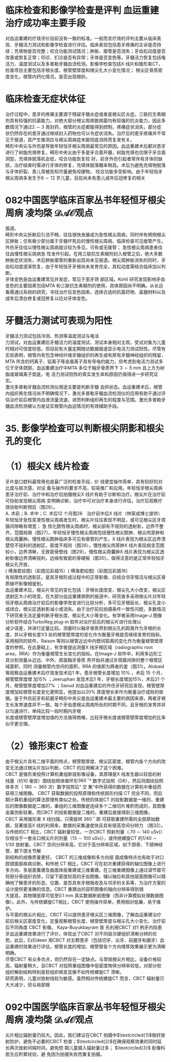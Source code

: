 # 临床检查和影像学检查是评判 血运重建治疗成功率主要手段  
对血运重建的疗效评价目前没有一致的标准。一般而言疗效的评判主要从临床表现、牙髓活力测试和影像学检查进行评估。临床表现包括患牙疼痛的主诉是否持续；充填物是否完整；咬合功能测试情况；肿胀、瘘管是否消失；牙齿松动度是否改善或恢复正常；叩诊、扪诊是否有异常；牙体是否变色等。牙髓活力恢复包括电活力、温度测试以及多普勒牙髓血流检测。影像学检查包括X 线片和锥形束CT，检查项目主要包括牙根长度、根管壁厚度和根尖孔大小变化情况； 根尖区骨质密  
度变化，根管内钙化情况，是否出现根折。  
#  临床检查无症状体征  
治疗过程中，患牙的疼痛主要源于残留牙髓炎症或者是根尖区炎症。三联抗生素糊剂具有较强的抗菌能力，对绝大部分根尖周病致病菌均有较强的抗炎能力，因此多数情况下通过$2\sim3$ 周封药，根管的炎症都能得到控制，疼痛症状消失，部分症状仍然存在的患牙通过继续封入药物也可以令症状消失。治疗后的患牙疼痛并不常见于报道，其产生推测应与根尖周病症未能彻底消除而复发有关。  
畸形中央尖与外伤是导致年轻恒牙根尖周病最常见的原因。血运重建术后都对患牙进行了树脂充填修复。畸形中央尖由于多是牙合面开髓，树脂充填也仅限于牙合面洞型，充填体脱落机会低，咬合功能恢复较 好。前牙外伤引起者常伴有牙体的缺损，治疗结束时需进行牙体的修复，充填体脱落概率稍高。术后为避免充填物脱落与牙体折裂，患儿常被告知尽量避免咬硬物， 咬合功能多受影响。由于年轻恒牙根尖周病多发生于$8\sim12$ 岁儿童，目前尚未有患儿成年后冠修复的相关  
# 082中国医学临床百家丛书年轻恒牙根尖周病  凌均棨 $\mathcal{D A O}$观点  
报道。  
畸形中央尖折断后引流不畅，往往很快发展成为急性根尖周病，同时伴有颊侧根尖区肿胀；仅有极少部分属于牙髓坏死后的慢性根尖周病，临床检查可见瘘管产生。外伤牙往往以慢性根尖周病就诊较为多见，可有或无瘘管； 急性根尖周病患者往往由慢性根尖周病急 性发作引起。在用三联抗生素糊剂封入根管之后，绝大多数肿胀症状消失，术后肿胀瘘管的重新出现尚未见报道。根尖周肿胀消失的同时，牙齿松动度逐渐恢复，由于年轻恒牙牙根尚未发育完全，其松动度需结合临床加以判断。  
牙体变色是血运重建常见并发症，常见于患牙颈 部区域。Kohli 研究发现影响牙齿变色的主要因素包括MTA 和三联抗生素糊剂的使用，具体原因尚不明确。从长远看需通过系统的研究，寻找治疗后变色因素，选择合适的抗菌药物、盖髓材料以及成年后漂白修复或冠修复以应对牙体变色。  
#  牙髓活力测试可表现为阳性  
牙髓活力测试包括冷测、热测等温度测试与电活  
力测试。对血运重建后牙髓活力的温度测试，测试本身相对主观，受试对象为儿童时相对可信度较低。但目前有大量定期随访数据报道显示电活力测试阳性。尽管有实验表明，根管内有包含神经纤维牙髓组织的再生或有原有牙髓神经组织的残留，MTA 所含的钙离子、铝离子等金属离子具有导电的能力，但考虑到电活力测试多位于牙体颈部，血运重建治疗中MTA 多位于釉牙骨质界下 $3\sim5~\mathrm{mm}$  且上方为树脂或玻璃离子垫底，电 活力测试阳性的真实发生率和原因仍值得进一步研究证实。  
激光多普勒牙髓血流检测仪用途主要是判断牙髓 血供状态。血运重建术后，根管内组织再生情况尚不明确情况下，激光多普勒牙髓血流检测仪的应用有助于通过评估治疗前后根管内血液流量流速，进而判断组织再生的程度与范围。激光多普勒牙髓血流检测被认为是证实根管内血运情况的有效辅助手段。  
# 35. 影像学检查可以判断根尖阴影和根尖孔的变化  
# （1）根尖X 线片检查  
牙片是口腔科最常用也是最广泛的检查手段，价 钱便宜操作简单，具有较好的对比度与层次感，对设 备与操作的要求不高，较易推广和应用。年轻恒牙根尖周病患牙治疗前、治疗中和治疗后拍摄根尖X 线片有助于诊断和治疗。根尖片在治疗前可协助发现根尖周病 变明确诊断，治疗中可对治疗本身进行评估，治疗后观察疗效协助判断预后（图26）。  
A. 术前；B. 术中；C. 术后12 个月图26　治疗前中后X 线片（林家成博士提供）  
年轻恒牙急性浆液性根尖周病发生时，根尖片往往表现不明显，或可见根尖区牙周膜间隙略有增宽； 急 性化脓性根尖周病时，根尖部有不规则的透射影，边界不整齐，范围局限（图27）。年轻恒牙慢性根尖周病包括慢性根尖脓肿、根尖肉芽肿和根尖周囊肿。慢性根尖脓肿临床多可见有瘘管的产生，X 线片表现为根尖区边界清楚但不锐利的透射区，密度不规则（图28）。慢性根尖肉芽肿X 线片表现病变范围较小，边界清晰，无致密骨壁线（图29）。慢性根尖周囊肿X 线片表现为根尖区透射影像边界清晰锐利，边缘有致密的骨硬板（图30）。值得注意的是正常年轻恒牙根尖孔开放，  
( 傅海君绘图)（彩图见彩插15）( 傅海君绘图)（彩图见彩插16）  
有局限性的透影区，是其牙根形成过程中的正常影像，应结合邻牙情况与根尖区骨质破坏影像相鉴别。  
血运重建术后，根尖片常见的变化包括：牙根长度改变，根尖孔大小改变，根尖区透射区大小的改变。在大部分血运重建病例的报道中，研究者多采用根尖片对年轻恒牙根尖周病治疗前后的影像学改变进行比较分析，多可见牙根延长，根尖孔变小或闭合，根尖区透射影减小或消失。由于治疗前后拍摄条件一致性问题，多数情况下研究者无法定量判断牙根长度、根尖孔大小等变化。有学者采用Image-J 图像分析软件结合TurboReg plug-in 软件对治疗前后的根尖片进行处理以  
减少误差，并进行定量比较。测量时以釉牙骨质界到根尖孔的距离作为牙根的长度，并以牙根长度1/3 处的根管壁厚度的变化作为衡量牙根是否继续发育的指标。采用相同的软件，Raison 等则以根管近远中内壁间距离的变化作为衡量根管壁厚度的参照。在此基础上，有学者提出测量X 线牙根区域（radiographic root area，RRA）作为衡量根管生长变化的指标。在Image-J 软件中，利用多边形工具分别测量从近远、中外、周面釉牙骨质 界开始并通过牙周膜间隙的整个根管区域面积，同时 测量根管内空间的面积，RRA 的值即为两者的差（图31）。Alobaid 等观察血运重建术后疗效发现术后1 年，患牙根管长度增加 $10\%$ ，术后 15  个月，根管壁厚度增 加$15\%$ ；Jeeruphan 发现术后1 年，牙根长度增加$15\%$，术后21 个月，根管壁厚度增加$27\%$ ；Saoud 对血运重建后的外伤牙研究后发现，根管壁厚度增加较根管长度变化更明显，他提出以$20\%$ 厚度增长率作为衡量治疗成败的依据。鉴于外伤前牙和前磨牙畸形中央尖是血运重建术最主要的病因来源，两者牙根生长发育速度并不一致。每个牙齿患根尖周病所处的时期不同，且牙根的发育并非以匀速进行，单纯比较一段时期内牙根  
长度或根管壁厚度增加值的方法值得商榷，比较牙根长度或根管壁厚度增加的比率似乎更合理。  
# （2）锥形束CT 检查  
由于根尖片具有二维平面的特点，根管壁厚度、根尖区密度、根管内各个方向的改变无法通过根尖片加以判断，CBCT 的应用解决了这个困难。  
CBCT 是锥形束投照计算机重组断层影像设备，其原理是X 线发生器以较低的射线量（约10 毫安）围绕投照体做环形$360\,^{\circ}$° 数字式投照（DR），然后将围绕投照体多次（ $180\sim360$ 次）数字投照后“ 交 集”中所获得的数据在计算机中重组而获得三维图像。 CBCT  获取数据的投照原理和传统扇形扫描 CT 完全不同，而后期计算机重组的算法原理有类似之处。传统的体层CT 的投影数据是一维的，重建后的图像数据是二维的，重组的三维图像是连续多个二维切片堆积而成的，其图像金属伪影较重。而CBCT 的投影数据是二维的，重建后直接得到三维图像。 CBCT  采用锥形束 X  线扫描，只需旋转 $360\,^{\circ}$ 即 可获取重建所需的全部原始数据，显著提高X 线的利用率，数据的采集速度快且具有很高空间分辨力 （图32）。  
与传统的CT 相比，CBCT 辐射量较低，一次CBCT 照射剂量（$.70\sim140~\mathrm{uSv)}$）仅相当于一套全口根尖片的剂量（$13\sim100~\mathrm{uSv)}$），或传统螺旋CT 的$1/40\sim1/30$ 放射量。CBCT 空间分辨率高，它对于高分辨率区域，如下颌骨、下颌神经管、颞下颌关节解  
剖结构的成像质量更好。 CBCT  的三维成像和多方向层 面成像特点也有助于对口腔颌面部疾病诊断。和传统 CT 相比，CBCT 可在初次重建获得的轴位图像上进行多方向、多层面重建及曲面体层重建或三维重建。在三维重建图像上通过调节窗可将部分骨组织去除，只留下密度较高的牙齿图像，辅以轴位和其他层面图像可以精确地了解患牙的形态、位置、是否具有牙根吸收及与邻牙的关系等，为治疗方案的设计提供更准确的信息。CBCT 重建出的容积图像的轴向分辨率得到很  
大提高，其物理层厚可低至$0.1\ \mathrm{mm}$ 真实数据断层图像（而非计算模拟处理数据图像）。此外，与传统螺旋CT相比，CBCT 使用操作简单，费用相对低廉，易于维护。  
与平面的根尖片相比，CBCT 可以提供患牙根尖区三维图像，了解血运重建治疗前后根尖区密度变化，定量观察根管长度、根管壁厚度与根尖孔大小变化、治疗前后不同角度 CBCT  影像。 Kaya-Buyukbayram  首 先利用CBCT 对1 例牙内陷患牙血运重建效果进行了评价，体现出了CBCT 对不同层次硬组织清晰分辨的优势。此后，EzEldeen 用CBCT 对五颗患牙（包括切牙、尖牙、前磨牙和磨牙）血运重建的效果进行评估，根管长度的增加、根管壁各个方向增厚效果展示更为清晰明确。  
尽管CBCT 有众多优点，但仍然存在一定缺点。与常规根尖片相比，设备价格较高，辐射量稍大，且CBCT 对投照重组图像中低密度物体分辨率较低，对部分软组织解剖结构特别是软组织病变显像不如传统螺旋CT 清晰。  
研究表明，儿童对放射线较为敏感。虽然相对传统螺旋CT 而言，CBCT 辐射量已大大减少，但与局部根  
# 092中国医学临床百家丛书年轻恒牙根尖周病  凌均棨 $\mathcal{D A O}$观点  
尖片相比辐射量仍较大。因此，我们建议在CBCT 拍摄中$\textcircled{1}$做好放射防护，避免不必要的CBCT 检查；$\textcircled{2}$在确保观察效果的同时延长两次放射间隔时间，避免短 期儿童摄入辐射量过多； $\textcircled{3}$ 影像科医生应积累经验，避 免因为拍摄失败而重复拍摄。  

